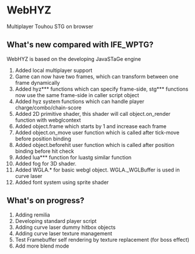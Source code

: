 # WebHYZ
Multiplayer Touhou STG on browser

What's new compared with IFE_WPTG?
-
WebHYZ is based on the developing JavaSTaGe engine
1. Added local multiplayer support
2. Game can now have two frames, which can transform between one frame dynamically
3. Added hyz*** functions which can specify frame-side, stg*** functions now use the same frame-side in caller script object
4. Added hyz system functions which can handle player charge/combo/chain-score
5. Added 2D primitive shader, this shader will call object.on_render function with webglcontext
6. Added object.frame which starts by 1 and increase each frame
7. Added object.on_move user function which is called after tick-move before position binding
8. Added object.beforehit user function which is called after position binding before hit check
9. Added lua*** function for luastg similar function
10. Added fog for 3D shader.
11. Added WGLA.* for basic webgl object. WGLA._WGLBuffer is used in curve laser
12. Added font system using sprite shader

What's on progress?
-
1. Adding <player> remilia
2. Developing standard player script
3. Adding curve laser dummy hitbox objects
4. Adding curve laser texture management
5. Test Framebuffer self rendering by texture replacement (for boss effect)
6. Add more blend mode

